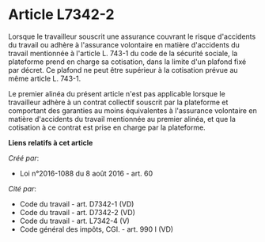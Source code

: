 # Article L7342-2

Lorsque le travailleur souscrit une assurance couvrant le risque d'accidents du travail ou adhère à l'assurance volontaire en
matière d'accidents du travail mentionnée à l'article L. 743-1 du code de la sécurité sociale, la plateforme prend en charge
sa cotisation, dans la limite d'un plafond fixé par décret. Ce plafond ne peut être supérieur à la cotisation prévue au même
article L. 743-1.

Le premier alinéa du présent article n'est pas applicable lorsque le travailleur adhère à un contrat collectif souscrit par
la plateforme et comportant des garanties au moins équivalentes à l'assurance volontaire en matière d'accidents du travail
mentionnée au premier alinéa, et que la cotisation à ce contrat est prise en charge par la plateforme.

**Liens relatifs à cet article**

_Créé par_:

  - Loi n°2016-1088 du 8 août 2016 - art. 60

_Cité par_:

  - Code du travail - art. D7342-1 (VD)
  - Code du travail - art. D7342-2 (VD)
  - Code du travail - art. L7342-4 (V)
  - Code général des impôts, CGI. - art. 990 I (VD)
